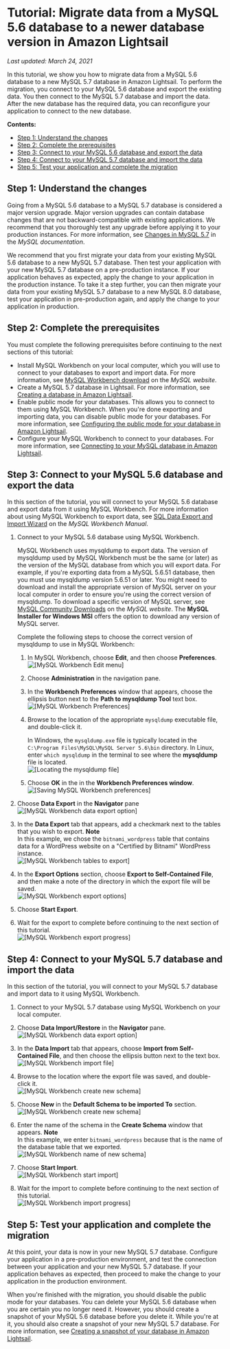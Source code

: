 # Tutorial: Migrate data from a MySQL 5\.6 database to a newer database version in Amazon Lightsail<a name="amazon-lightsail-migrate-mysql-56-to-newer-database"></a>

 *Last updated: March 24, 2021* 

In this tutorial, we show you how to migrate data from a MySQL 5\.6 database to a new MySQL 5\.7 database in Amazon Lightsail\. To perform the migration, you connect to your MySQL 5\.6 database and export the existing data\. You then connect to the MySQL 5\.7 database and import the data\. After the new database has the required data, you can reconfigure your application to connect to the new database\.

**Contents:**
+ [Step 1: Understand the changes](#migrate-mysql-5-6-understand-the-changes)
+ [Step 2: Complete the prerequisites](#migrate-mysql-5-6-complete-the-prerequisites)
+ [Step 3: Connect to your MySQL 5\.6 database and export the data](#migrate-mysql-5-6-connect-to-mysql-5-6)
+ [Step 4: Connect to your MySQL 5\.7 database and import the data](#migrate-mysql-5-6-connect-to-mysql-5-7)
+ [Step 5: Test your application and complete the migration](#migrate-mysql-5-6-test-your-application)

## Step 1: Understand the changes<a name="migrate-mysql-5-6-understand-the-changes"></a>

Going from a MySQL 5\.6 database to a MySQL 5\.7 database is considered a major version upgrade\. Major version upgrades can contain database changes that are not backward\-compatible with existing applications\. We recommend that you thoroughly test any upgrade before applying it to your production instances\. For more information, see [Changes in MySQL 5\.7](https://dev.mysql.com/doc/refman/5.7/en/upgrading-from-previous-series.html) in the *MySQL documentation*\.

We recommend that you first migrate your data from your existing MySQL 5\.6 database to a new MySQL 5\.7 database\. Then test your application with your new MySQL 5\.7 database on a pre\-production instance\. If your application behaves as expected, apply the change to your application in the production instance\. To take it a step further, you can then migrate your data from your existing MySQL 5\.7 database to a new MySQL 8\.0 database, test your application in pre\-production again, and apply the change to your application in production\.

## Step 2: Complete the prerequisites<a name="migrate-mysql-5-6-complete-the-prerequisites"></a>

You must complete the following prerequisites before continuing to the next sections of this tutorial:
+ Install MySQL Workbench on your local computer, which you will use to connect to your databases to export and import data\. For more information, see [MySQL Workbench download](https://dev.mysql.com/downloads/workbench/) on the *MySQL website*\.
+ Create a MySQL 5\.7 database in Lightsail\. For more information, see [Creating a database in Amazon Lightsail](amazon-lightsail-creating-a-database.md)\.
+ Enable public mode for your databases\. This allows you to connect to them using MySQL Workbench\. When you're done exporting and importing data, you can disable public mode for your databases\. For more information, see [Configuring the public mode for your database in Amazon Lightsail](amazon-lightsail-configuring-database-public-mode.md)\.
+ Configure your MySQL Workbench to connect to your databases\. For more information, see [Connecting to your MySQL database in Amazon Lightsail](amazon-lightsail-connecting-to-your-mysql-database.md)\.

## Step 3: Connect to your MySQL 5\.6 database and export the data<a name="migrate-mysql-5-6-connect-to-mysql-5-6"></a>

In this section of the tutorial, you will connect to your MySQL 5\.6 database and export data from it using MySQL Workbench\. For more information about using MySQL Workbench to export data, see [SQL Data Export and Import Wizard](https://dev.mysql.com/doc/workbench/en/wb-admin-export-import-management.html) on the *MySQL Workbench Manual*\.

1. Connect to your MySQL 5\.6 database using MySQL Workbench\.

   MySQL Workbench uses mysqldump to export data\. The version of mysqldump used by MySQL Workbench must be the same \(or later\) as the version of the MySQL database from which you will export data\. For example, if you're exporting data from a MySQL 5\.6\.51 database, then you must use mysqldump version 5\.6\.51 or later\. You might need to download and install the appropriate version of MySQL server on your local computer in order to ensure you're using the correct version of mysqldump\. To download a specific version of MySQL server, see [MySQL Community Downloads](https://dev.mysql.com/downloads/mysql/) on the *MySQL website*\. The **MySQL Installer for Windows MSI** offers the option to download any version of MySQL server\.

   Complete the following steps to choose the correct version of mysqldump to use in MySQL Workbench:

   1. In MySQL Workbench, choose **Edit**, and then choose **Preferences**\.  
![\[MySQL Workbench Edit menu\]](https://d9yljz1nd5001.cloudfront.net/en_us/2c7274df55d082980824e6f5d4268a07/images/mysql-workbench-file-preferences.png)

   1. Choose **Administration** in the navigation pane\. 

   1. In the **Workbench Preferences** window that appears, choose the ellipsis button next to the **Path to mysqldump Tool** text box\.   
![\[MySQL Workbench Preferences\]](https://d9yljz1nd5001.cloudfront.net/en_us/2c7274df55d082980824e6f5d4268a07/images/mysql-workbench-preferences.png)

   1. Browse to the location of the appropriate `mysqldump` executable file, and double\-click it\.

      In Windows, the `mysqldump.exe` file is typically located in the `C:\Program Files\MySQL\MySQL Server 5.6\bin` directory\. In Linux, enter `which mysqldump` in the terminal to see where the **mysqldump** file is located\.  
![\[Locating the mysqldump file\]](https://d9yljz1nd5001.cloudfront.net/en_us/2c7274df55d082980824e6f5d4268a07/images/mysql-workbench-mysqldump-file.png)

   1. Choose **OK** in the in the **Workbench Preferences window**\.   
![\[Saving MySQL Workbench preferences\]](https://d9yljz1nd5001.cloudfront.net/en_us/2c7274df55d082980824e6f5d4268a07/images/mysql-workbench-preferences-save.png)

1. Choose **Data Export** in the **Navigator** pane  
![\[MySQL Workbench data export option\]](https://d9yljz1nd5001.cloudfront.net/en_us/2c7274df55d082980824e6f5d4268a07/images/mysql-workbench-data-export.png)

1. In the **Data Export** tab that appears, add a checkmark next to the tables that you wish to export\.
**Note**  
In this example, we chose the `bitnami_wordpress` table that contains data for a WordPress website on a "Certified by Bitnami" WordPress instance\.  
![\[MySQL Workbench tables to export\]](https://d9yljz1nd5001.cloudfront.net/en_us/2c7274df55d082980824e6f5d4268a07/images/mysql-workbench-export-table.png)

1. In the **Export Options** section, choose **Export to Self\-Contained File**, and then make a note of the directory in which the export file will be saved\.  
![\[MySQL Workbench export options\]](https://d9yljz1nd5001.cloudfront.net/en_us/2c7274df55d082980824e6f5d4268a07/images/mysql-workbench-export-options.png)

1. Choose **Start Export**\.

1. Wait for the export to complete before continuing to the next section of this tutorial\.  
![\[MySQL Workbench export progress\]](https://d9yljz1nd5001.cloudfront.net/en_us/2c7274df55d082980824e6f5d4268a07/images/mysql-workbench-export-progress.png)

## Step 4: Connect to your MySQL 5\.7 database and import the data<a name="migrate-mysql-5-6-connect-to-mysql-5-7"></a>

In this section of the tutorial, you will connect to your MySQL 5\.7 database and import data to it using MySQL Workbench\.

1. Connect to your MySQL 5\.7 database using MySQL Workbench on your local computer\.

1. Choose **Data Import/Restore** in the **Navigator** pane\.  
![\[MySQL Workbench data export option\]](https://d9yljz1nd5001.cloudfront.net/en_us/2c7274df55d082980824e6f5d4268a07/images/mysql-workbench-data-import.png)

1. In the **Data Import** tab that appears, choose **Import from Self\-Contained File**, and then choose the ellipsis button next to the text box\.  
![\[MySQL Workbench import file\]](https://d9yljz1nd5001.cloudfront.net/en_us/2c7274df55d082980824e6f5d4268a07/images/mysql-workbench-import-file.png)

1. Browse to the location where the export file was saved, and double\-click it\.  
![\[MySQL Workbench create new schema\]](https://d9yljz1nd5001.cloudfront.net/en_us/2c7274df55d082980824e6f5d4268a07/images/mysql-workbench-choose-export-file.png)

1. Choose **New** in the **Default Schema to be imported To** section\.  
![\[MySQL Workbench create new schema\]](https://d9yljz1nd5001.cloudfront.net/en_us/2c7274df55d082980824e6f5d4268a07/images/mysql-workbench-create-new-schema.png)

1. Enter the name of the schema in the **Create Schema** window that appears\.
**Note**  
In this example, we enter `bitnami_wordpress` because that is the name of the database table that we exported\.  
![\[MySQL Workbench name of new schema\]](https://d9yljz1nd5001.cloudfront.net/en_us/2c7274df55d082980824e6f5d4268a07/images/mysql-workbench-schema-name.png)

1. Choose **Start Import**\.  
![\[MySQL Workbench start import\]](https://d9yljz1nd5001.cloudfront.net/en_us/2c7274df55d082980824e6f5d4268a07/images/mysql-workbench-start-import.png)

1. Wait for the import to complete before continuing to the next section of this tutorial\.   
![\[MySQL Workbench import progress\]](https://d9yljz1nd5001.cloudfront.net/en_us/2c7274df55d082980824e6f5d4268a07/images/mysql-workbench-import-progress.png)

## Step 5: Test your application and complete the migration<a name="migrate-mysql-5-6-test-your-application"></a>

At this point, your data is now in your new MySQL 5\.7 database\. Configure your application in a pre\-production environment, and test the connection between your application and your new MySQL 5\.7 database\. If your application behaves as expected, then proceed to make the change to your application in the production environment\.

When you're finished with the migration, you should disable the public mode for your databases\. You can delete your MySQL 5\.6 database when you are certain you no longer need it\. However, you should create a snapshot of your MySQL 5\.6 database before you delete it\. While you're at it, you should also create a snapshot of your new MySQL 5\.7 database\. For more information, see [Creating a snapshot of your database in Amazon Lightsail](amazon-lightsail-creating-a-database-snapshot.md)\.